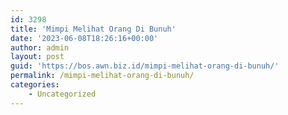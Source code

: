 ```yaml
---
id: 3298
title: 'Mimpi Melihat Orang Di Bunuh'
date: '2023-06-08T18:26:16+00:00'
author: admin
layout: post
guid: 'https://bos.awn.biz.id/mimpi-melihat-orang-di-bunuh/'
permalink: /mimpi-melihat-orang-di-bunuh/
categories:
    - Uncategorized
---
```


